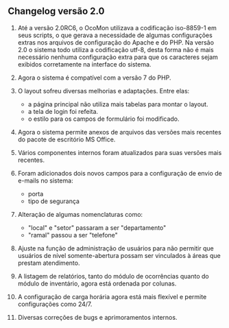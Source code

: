 Changelog versão 2.0
--------------------

1. Até a versão 2.0RC6, o OcoMon utilizava a codificação iso-8859-1 em seus scripts, o que gerava a necessidade de algumas configurações extras nos arquivos de configuração do Apache e do PHP. Na versão 2.0 o sistema todo utiliza a codificação utf-8, desta forma não é mais necessário nenhuma configuração extra para que os caracteres sejam exibidos corretamente na interface do sistema.

2. Agora o sistema é compatível com a versão 7 do PHP.

3. O layout sofreu diversas melhorias e adaptações. Entre elas:

    - a página principal não utiliza mais tabelas para montar o layout.
    - a tela de login foi refeita.
    - o estilo para os campos de formulário foi modificado.
    

4. Agora o sistema permite anexos de arquivos das versões mais recentes do pacote de escritório MS Office.

5. Vários componentes internos foram atualizados para suas versões mais recentes.

6. Foram adicionados dois novos campos para a configuração de envio de e-mails no sistema:
    
    - porta
    - tipo de segurança

7. Alteração de algumas nomenclaturas como:

    - "local" e "setor" passaram a ser "departamento"
    - "ramal" passou a ser "telefone"

8. Ajuste na função de administração de usuários para não permitir que usuários de nível somente-abertura possam ser vinculados à áreas que prestam atendimento.

9. A listagem de relatórios, tanto do módulo de ocorrências quanto do módulo de inventário, agora está ordenada por colunas.

10. A configuração de carga horária agora está mais flexível e permite configurações como 24/7.

10. Diversas correções de bugs e aprimoramentos internos.

